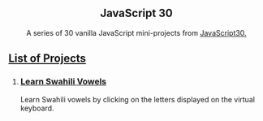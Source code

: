 <div align="center">
   <img src=""/>
   <h2>JavaScript 30</h2>
   <p>A series of 30 vanilla JavaScript mini-projects from <a href="https://javascript30.com/"/>JavaScript30.</p>
</div>

## List of Projects
1. ### [Learn Swahili Vowels](#learn-swahili-vowels)
   Learn Swahili vowels by clicking on the letters displayed on the virtual keyboard.
